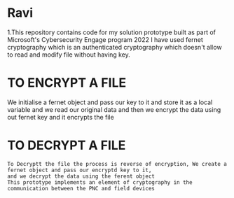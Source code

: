 # Ravi

1.This repository contains code for my solution prototype built as part of Microsoft's Cybersecurity Engage program 2022
I have used fernet cryptography which is an authenticated cryptography which doesn't allow to read and modify file without having key.
# TO ENCRYPT A FILE
We initialise a fernet object and pass our key to it and store it as a local variable and we read our original data
and then we encrypt the data using out fernet key and it encrypts the file
# TO DECRYPT A FILE
    To Decryptt the file the process is reverse of encryption, We create a fernet object and pass our encryptd key to it,
    and we decrypt the data using the ferent object 
    This prototype implements an element of cryptography in the communication between the PNC and field devices 
